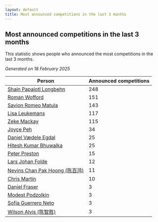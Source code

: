 ```yaml
---
layout: default
title: Most announced competitions in the last 3 months
---
```

## Most announced competitions in the last 3 months
This statistic shows people who announced the most competitions in the last 3 months.

*Generated on 18 February 2025*

| Person | Announced competitions |
| --- | --- |
| [Shain Papalotl Longbehn](https://www.worldcubeassociation.org/persons/2020LONG05) | 248 |
| [Roman Wofford](https://www.worldcubeassociation.org/persons/2017WOFF01) | 151 |
| [Savion Romeo Matula](https://www.worldcubeassociation.org/persons/2019MATU03) | 143 |
| [Lisa Leukemans](https://www.worldcubeassociation.org/persons/2021LEUK01) | 117 |
| [Zeke Mackay](https://www.worldcubeassociation.org/persons/2015MACK06) | 115 |
| [Joyce Peh](https://www.worldcubeassociation.org/persons/2017PEHJ01) | 34 |
| [Daniel Vædele Egdal](https://www.worldcubeassociation.org/persons/2013EGDA01) | 25 |
| [Hitesh Kumar Bhuwalka](https://www.worldcubeassociation.org/persons/2022BHUW01) | 25 |
| [Peter Preston](https://www.worldcubeassociation.org/persons/2017PRES02) | 15 |
| [Lars Johan Folde](https://www.worldcubeassociation.org/persons/2018FOLD01) | 12 |
| [Nevins Chan Pak Hoong (陈百鸿)](https://www.worldcubeassociation.org/persons/2010CHAN20) | 11 |
| [Chris Martin](https://www.worldcubeassociation.org/persons/2013MART03) | 10 |
| [Daniel Fraser](https://www.worldcubeassociation.org/persons/2020FRAS02) | 3 |
| [Modest Podzolkin](https://www.worldcubeassociation.org/persons/2017PODZ01) | 3 |
| [Sofía Guerrero Neto](https://www.worldcubeassociation.org/persons/2017NETO02) | 3 |
| [Wilson Alvis (陈智胜)](https://www.worldcubeassociation.org/persons/2011ALVI01) | 3 |

